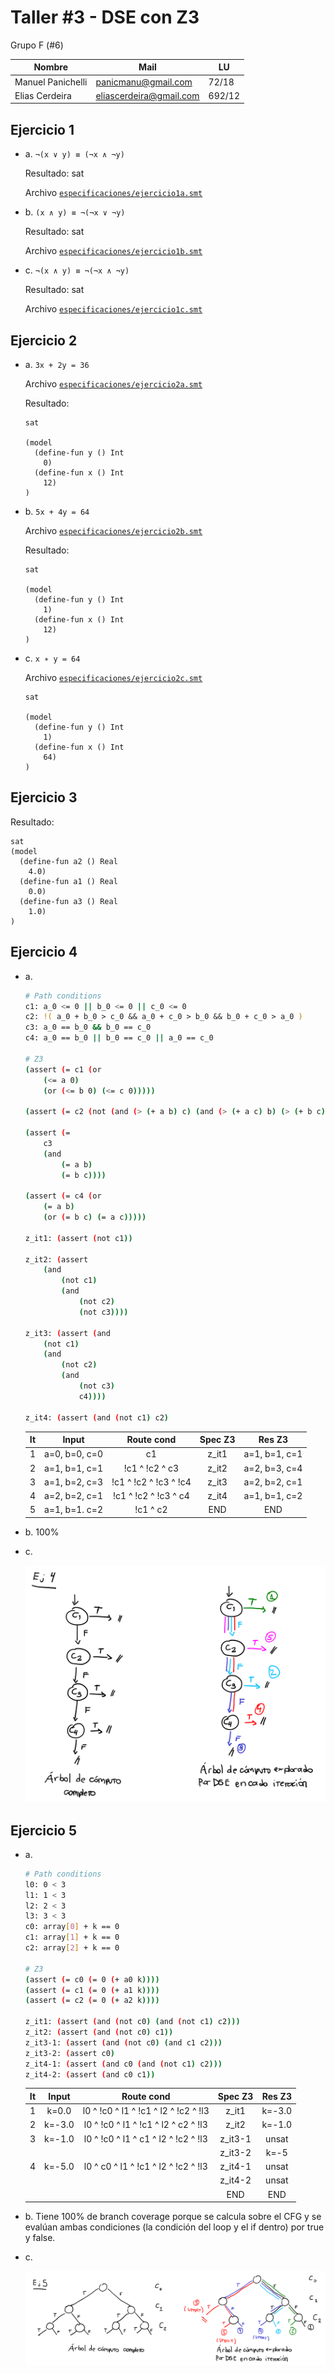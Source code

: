 # Taller #3 - DSE con Z3

Grupo F (#6)

| Nombre            | Mail                    | LU     |
| ----------------- | ----------------------- | ------ |
| Manuel Panichelli | panicmanu@gmail.com     | 72/18  |
| Elias Cerdeira    | eliascerdeira@gmail.com | 692/12 |

## Ejercicio 1

- a. `¬(x ∨ y) ≡ (¬x ∧ ¬y)`

  Resultado: sat

  Archivo [`especificaciones/ejercicio1a.smt`](especificaciones/ejercicio1a.smt)

- b. `(x ∧ y) ≡ ¬(¬x ∨ ¬y)`

  Resultado: sat

  Archivo [`especificaciones/ejercicio1b.smt`](especificaciones/ejercicio1b.smt)

- c. `¬(x ∧ y) ≡ ¬(¬x ∧ ¬y)`

  Resultado: sat

  Archivo [`especificaciones/ejercicio1c.smt`](especificaciones/ejercicio1c.smt)

## Ejercicio 2

- a. `3x + 2y = 36`

  Archivo [`especificaciones/ejercicio2a.smt`](especificaciones/ejercicio2a.smt)

  Resultado:

  ```smt
  sat

  (model 
    (define-fun y () Int
      0)
    (define-fun x () Int
      12)
  )
  ```

- b. `5x + 4y = 64`

  Archivo [`especificaciones/ejercicio2b.smt`](especificaciones/ejercicio2b.smt)

  Resultado:

  ```smt
  sat

  (model 
    (define-fun y () Int
      1)
    (define-fun x () Int
      12)
  )
  ```

- c. `x ∗ y = 64`

  Archivo [`especificaciones/ejercicio2c.smt`](especificaciones/ejercicio2c.smt)

  ```smt
  sat

  (model 
    (define-fun y () Int
      1)
    (define-fun x () Int
      64)
  )
  ```

## Ejercicio 3

Resultado:

```smt
sat
(model 
  (define-fun a2 () Real
    4.0)
  (define-fun a1 () Real
    0.0)
  (define-fun a3 () Real
    1.0)
)
```

## Ejercicio 4

- a.

  ```bash
  # Path conditions
  c1: a_0 <= 0 || b_0 <= 0 || c_0 <= 0
  c2: !( a_0 + b_0 > c_0 && a_0 + c_0 > b_0 && b_0 + c_0 > a_0 )
  c3: a_0 == b_0 && b_0 == c_0
  c4: a_0 == b_0 || b_0 == c_0 || a_0 == c_0

  # Z3
  (assert (= c1 (or
      (<= a 0)
      (or (<= b 0) (<= c 0)))))

  (assert (= c2 (not (and (> (+ a b) c) (and (> (+ a c) b) (> (+ b c) a))))))

  (assert (=
      c3
      (and
          (= a b)
          (= b c))))

  (assert (= c4 (or 
      (= a b)
      (or (= b c) (= a c)))))

  z_it1: (assert (not c1))

  z_it2: (assert 
      (and 
          (not c1)
          (and
              (not c2)
              (not c3))))

  z_it3: (assert (and
      (not c1)
      (and
          (not c2)
          (and
              (not c3)
              c4))))

  z_it4: (assert (and (not c1) c2)
  ```

  |  It   |     Input     |      Route cond       | Spec Z3 |    Res Z3     |
  | :---: | :-----------: | :-------------------: | :-----: | :-----------: |
  |   1   | a=0, b=0, c=0 |          c1           |  z_it1  | a=1, b=1, c=1 |
  |   2   | a=1, b=1, c=1 |    !c1 ^ !c2 ^ c3     |  z_it2  | a=2, b=3, c=4 |
  |   3   | a=1, b=2, c=3 | !c1 ^ !c2 ^ !c3 ^ !c4 |  z_it3  | a=2, b=2, c=1 |
  |   4   | a=2, b=2, c=1 | !c1 ^ !c2 ^ !c3 ^ c4  |  z_it4  | a=1, b=1, c=2 |
  |   5   | a=1, b=1. c=2 |       !c1 ^ c2        |   END   |      END      |

- b. 100%
- c.

  ![](img/arboles-ej4.png)

## Ejercicio 5

- a.

  ```bash
  # Path conditions
  l0: 0 < 3
  l1: 1 < 3
  l2: 2 < 3
  l3: 3 < 3
  c0: array[0] + k == 0
  c1: array[1] + k == 0
  c2: array[2] + k == 0

  # Z3
  (assert (= c0 (= 0 (+ a0 k))))
  (assert (= c1 (= 0 (+ a1 k))))
  (assert (= c2 (= 0 (+ a2 k))))

  z_it1: (assert (and (not c0) (and (not c1) c2)))
  z_it2: (assert (and (not c0) c1))
  z_it3-1: (assert (and (not c0) (and c1 c2)))
  z_it3-2: (assert c0)
  z_it4-1: (assert (and c0 (and (not c1) c2)))
  z_it4-2: (assert (and c0 c1))
  ```

  |  It   | Input  |              Route cond              | Spec Z3 | Res Z3 |
  | :---: | :----: | :----------------------------------: | :-----: | :----: |
  |   1   | k=0.0  | l0 ^ !c0 ^ l1 ^ !c1 ^ l2 ^ !c2 ^ !l3 |  z_it1  | k=-3.0 |
  |   2   | k=-3.0 | l0 ^ !c0 ^ l1 ^ !c1 ^ l2 ^ c2 ^ !l3  |  z_it2  | k=-1.0 |
  |   3   | k=-1.0 | l0 ^ !c0 ^ l1 ^ c1 ^ l2 ^ !c2 ^ !l3  | z_it3-1 | unsat  |
  |       |        |                                      | z_it3-2 |  k=-5  |
  |   4   | k=-5.0 | l0 ^ c0 ^ l1 ^ !c1 ^ l2 ^ !c2 ^ !l3  | z_it4-1 | unsat  |
  |       |        |                                      | z_it4-2 | unsat  |
  |       |        |                                      |   END   |  END   |

- b. Tiene 100% de branch coverage porque se calcula sobre el CFG y se evalúan
  ambas condiciones (la condición del loop y el if dentro) por true y false.

- c.

  ![](img/arboles-ej5.png)
